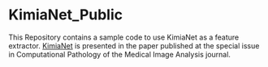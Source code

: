# KimiaNet_Public

This Repository contains a sample code to use KimiaNet as a feature extractor.
[KimiaNet](https://www.sciencedirect.com/science/article/pii/S1361841521000785) is presented in the paper published at the special issue in Computational Pathology of the Medical Image Analysis journal.
